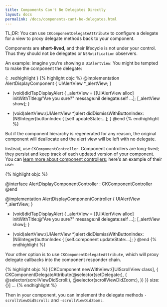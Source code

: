 ```yaml
---
title: Components Can't Be Delegates Directly
layout: docs
permalink: /docs/components-cant-be-delegates.html
---
```


TL;DR: You can use `CKComponentDelegateAttribute` to configure a delegate for a view to proxy delegate methods back to your component.

Components are **short-lived**, and their lifecycle is not under your control. Thus they should not be delegates or `NSNotification` observers.

An example: imagine you're showing a `UIAlertView`. You might be tempted to make the component the delegate:

{: .redhighlight }
{% highlight objc %}
@implementation AlertDisplayComponent <UIAlertViewDelegate>
{
  UIAlertView *_alertView;
}

- (void)didTapDisplayAlert
{
  _alertView = [[UIAlertView alloc] initWithTitle:@"Are you sure?"
                                          message:nil
                                         delegate:self ...];
  [_alertView show];
}

- (void)alertView:(UIAlertView *)alert didDismissWithButtonIndex:(NSInteger)buttonIndex
{
  [self updateState:...];
}
@end
{% endhighlight %}

But if the component hierarchy is regenerated for any reason, the original component will deallocate and the alert view will be left with no delegate.

Instead, use `CKComponentController`. Component controllers are long-lived; they persist and keep track of each updated version of your component. You can [learn more about component controllers](component-controllers.html); here's an example of their use:

{% highlight objc %}

@interface AlertDisplayComponentController : CKComponentController <UIAlertViewDelegate>
@end

@implementation AlertDisplayComponentController
{
  UIAlertView *_alertView;
}

- (void)didTapDisplayAlert
{
  _alertView = [[UIAlertView alloc] initWithTitle:@"Are you sure?"
                                          message:nil
                                         delegate:self ...];
  [_alertView show];
}

- (void)alertView:(UIAlertView *)alert didDismissWithButtonIndex:(NSInteger)buttonIndex
{
  [self.component updateState:...];
}
@end
{% endhighlight %}

Your other option is to use `CKComponentDelegateAttribute`, which will proxy delegate callbacks into the component responder chain.

{% highlight objc %}
[CKComponent
 newWithView:{[UIScrollView class], {
   CKComponentDelegateAttribute(@selector(setDelegate:), {
   @selector(scrollViewDidScroll:),
   @selector(scrollViewDidZoom:),
   })
 }}
 size:{}] ...
 {% endhighlight %}
 
 Then in your component, you can implement the delegate methods `-scrollViewDidScroll:` and `-scrollViewDidZoom:`.
 
